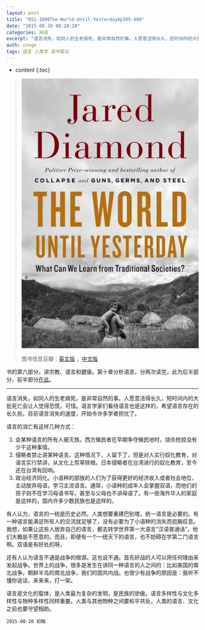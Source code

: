 ```yaml
---
layout: post
title: "051-100《The-World-Until-Yesterday》p395-409"
date: "2015-08-20 08:20:20"
categories: 阅读
excerpt: "语言消失，如同人的生老病死，是非常自然的事。人愿意活得长久，短时间内的大批死亡会让人觉得恐慌，可惜。语言学家们看待语言也是这样的，希望语言存在的长久些。目前语言消失的速度，开始令许多学者担忧了..."
auth: conge
tags: 语言 人类学 读书笔记
---
```

* content
{:toc}

> ![the-world-until-yesterday-cover](/assets/images/阅读/118382-16b95d8066e4737a.jpg)

> 图书信息豆瓣：[英文版](http://book.douban.com/subject/10955437/) ，[中文版](http://book.douban.com/subject/25908573/)

书的第六部分，讲宗教、语言和健康。第十章分析语言，分两次读完，此为后半部分，前半部分[在此](http://www.jianshu.com/p/e47d7fe0e048)。

----

语言消失，如同人的生老病死，是非常自然的事。人愿意活得长久，短时间内的大批死亡会让人觉得恐慌，可惜。语言学家们看待语言也是这样的，希望语言存在的长久些。目前语言消失的速度，开始令许多学者担忧了。

语言的消亡有这样几种方式：

1. 会某种语言的所有人被灭族。西方殖民者在早期争夺殖民地时，烧杀抢掠没有少干这种事情。  
2. 侵略者禁止讲某种语言。这种情况下，人留下了，但是对人实行奴化教育，对语言实行禁讲，从文化上剪草除根。日本侵略者在台湾进行的奴化教育，至今还在台湾有回响。
3. 政治经济同化。小语种的部族的人们为了获得更好的经济收入或者社会地位，主动放弃母语，学习主流语言。通常，小语种的成年人会掌握双语，而他们的孩子则不在学习母语书写，甚至与父母也不讲母语了。有一些海外华人的家庭是这样的，国内许多少数民族也是这样的。

有人认为，语言的一统是历史必然。人类想要重建巴别塔，统一语言是必要的。有一种语言能满足所有人的交流就足够了，没有必要为了小语种的消失而扼腕叹息。我想，如果让这些人放弃自己的语言，都去转学世界第一大语言“汉语普通话”，他们大概是不愿意的。而且，即便有一个一统天下的语言，也不妨碍在学第二门语言啊。双语是有好处的呀。

还有人认为语言不通是战争的根源。这也说不通。首先好战的人可以用任何理由来发起战争。世界上的战争，很多是发生在讲同一种语言的人之间的：比如美国的南北战争，朝鲜半岛的南北战争，我们的国共内战。也很少有战争的原因是：我听不懂你说话，来来来，打一架。

语言是文化的载体，是人类最为复杂的发明，是民族的骄傲。语言多样性与文化多样性与物种多样性同样重要。人类与其他物种之间要和平共处，人类的语言、文化之前也要守望相助。

```
2015-08-20 初稿
```
